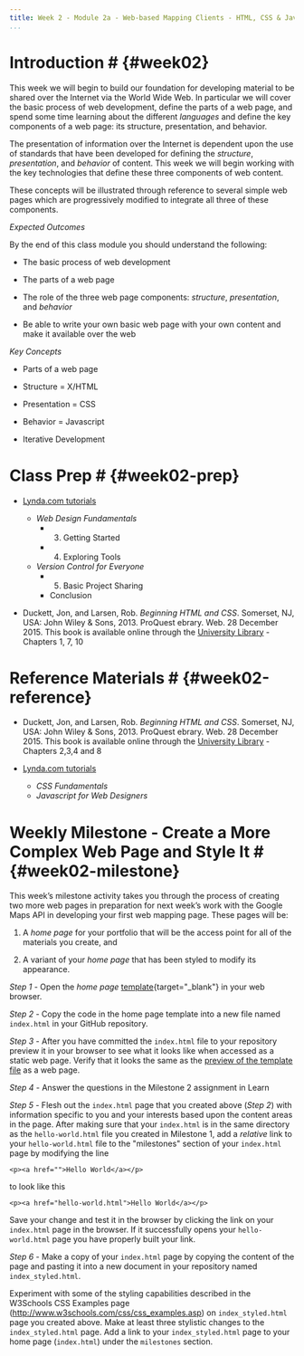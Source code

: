 ```yaml
---
title: Week 2 - Module 2a - Web-based Mapping Clients - HTML, CSS & Javascript
...
```


<!---------------------------------------------------------------------------->
<!-- Week 02 ----------------------------------------------------------------->
<!-- Lecture 02 a 01 --------------------------------------------------------->
<!-- Web-based Mapping Clients------------------------------------------------>
<!-- Introduction to HTML, CSS and Javascript--------------------------------->
<!---------------------------------------------------------------------------->

# Introduction # {#week02}

This week we will begin to build our foundation for developing material to be shared over the Internet via the World Wide Web. In particular we will cover the basic process of web development, define the parts of a web page, and spend some time learning about the different *languages* and define the key components of a web page: its structure, presentation, and behavior. 

The presentation of information over the Internet is dependent upon the use of standards that have been developed for defining the *structure*, *presentation*, and *behavior* of content. This week we will begin working with the key technologies that define these three components of web content. 

These concepts will be illustrated through reference to several simple web pages which are progressively modified to integrate all three of these components. 


*Expected Outcomes*

By the end of this class module you should understand the following:

* The basic process of web development

* The parts of a web page

* The role of the three web page components: *structure*, *presentation*, and *behavior*

* Be able to write your own basic web page with your own content and make it available over the web


*Key Concepts*

* Parts of a web page

* Structure = X/HTML

* Presentation = CSS

* Behavior = Javascript

* Iterative Development 


# Class Prep # {#week02-prep}

* [Lynda.com tutorials](http://www.lynda.com/SharedPlaylist/2b710369c9ec4d8c964467225c6610ad?org=unm.edu)

	* *Web Design Fundamentals*
		* 3. Getting Started
		* 4. Exploring Tools
	* *Version Control for Everyone*
		* 5. Basic Project Sharing
		* Conclusion

*  Duckett, Jon, and Larsen, Rob. *Beginning HTML and CSS*. Somerset, NJ, USA: John Wiley & Sons, 2013. ProQuest ebrary. Web. 28 December 2015. This book is available online through the [University Library](http://site.ebrary.com.libproxy.unm.edu/lib/unma/detail.action?docID=10667426) - Chapters 1, 7, 10


# Reference Materials # {#week02-reference}

*  Duckett, Jon, and Larsen, Rob. *Beginning HTML and CSS*. Somerset, NJ, USA: John Wiley & Sons, 2013. ProQuest ebrary. Web. 28 December 2015. This book is available online through the [University Library](http://site.ebrary.com.libproxy.unm.edu/lib/unma/detail.action?docID=10667426) - Chapters 2,3,4 and 8

* [Lynda.com tutorials](http://www.lynda.com/SharedPlaylist/2b710369c9ec4d8c964467225c6610ad?org=unm.edu)

	* *CSS Fundamentals*
	* *Javascript for Web Designers*



# Weekly Milestone - Create a More Complex Web Page and Style It # {#week02-milestone}

This week’s milestone activity takes you through the process of creating two more web pages in preparation for next week’s work with the Google Maps API in developing your first web mapping page. These pages will be:

1. A *home page* for your portfolio that will be the access point for all of the materials you create, and

2. A variant of your *home page* that has been styled to modify its appearance.  


*Step 1* - Open the *home page* [template](https://raw.githubusercontent.com/UNM-GEOG-485-585/class-materials/master/sample-files/homePageTemplate.html){target="_blank"} in your web browser.  

*Step 2* - Copy the code in the home page template into a new file named `index.html` in your GitHub repository. 

*Step 3* - After you have committed the `index.html` file to your repository preview it in your browser to see what it looks like when accessed as a static web page. Verify that it looks the same as the [preview of the template file](http://karlbenedict.com/GEOG485-585/sample-files/homePageTemplate.html) as a web page. 

*Step 4* - Answer the questions in the Milestone 2 assignment in Learn 

*Step 5* - Flesh out the `index.html` page that you created above (*Step 2*) with information specific to you and your interests based upon the content areas in the page. After making sure that your `index.html` is in the same directory as the `hello-world.html` file you created in Milestone 1, add a *relative* link to your `hello-world.html` file to the "milestones" section of your `index.html` page by modifying the line

	<p><a href="">Hello World</a></p>

to look like this

	<p><a href="hello-world.html">Hello World</a></p>

Save your change and test it in the browser by clicking the link on your `index.html` page in the browser. If it successfully opens your `hello-world.html` page you have properly built your link. 

*Step 6* - Make a copy of your `index.html` page by copying the content of the page and pasting it into a new document in your repository named `index_styled.html`.

Experiment with some of the styling capabilities described in the W3Schools CSS Examples page (<http://www.w3schools.com/css/css_examples.asp>) on `index_styled.html` page you created above. Make at least three stylistic changes to the `index_styled.html` page. Add a link to your `index_styled.html` page to your home page (`index.html`) under the `milestones` section. 


<!-- # Deep Dive - # {#week02-deepDive} -->

<!-- # Peer Review - # {#week02-peerReview} 

You will perform your first peer-review based upon the *styled* home page that was created as part of this week's milestone. Specifically, 1/4 of your 20-point peer review score will be based upon _your_ submission for review of your Milestone 2 styled home page and your peer-review of _two_ other web pages generated by the students in the class. The required peer-review will consist of two steps:

1. **DUE Beginning of Week 3** Create a new Discussion Thread in the Learn *Milestone 2 Peer Review* forum entitled: "Page for Peer-Review &lt;Your Name&gt;" at the same time you link your milestone to your styled homepage. Include in the post the preview address of your Week 2 styled home page that you created for this assignment. 

2. **DUE Beginning of Week 4**Provide a _substantive_, _constructive_, and _civil_ comment (through the "reply" option for a posted thread) to _two_ of the posted discussion threads posted for peer-review.  Think about the following ideas for your review: _what did I learn from this page_, _what was done well_, _what could be improved_. -->



